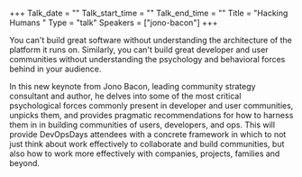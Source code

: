 +++
Talk_date = ""
Talk_start_time = ""
Talk_end_time = ""
Title = "Hacking Humans "
Type = "talk"
Speakers = ["jono-bacon"]
+++

You can't build great software without understanding the architecture of the platform it runs on. Similarly, you can't build great developer and user communities without understanding the psychology and behavioral forces behind in your audience.

In this new keynote from Jono Bacon, leading community strategy consultant and author, he delves into some of the most critical psychological forces commonly present in developer and user communities, unpicks them, and provides pragmatic recommendations for how to harness them in in building communities of users, developers, and ops. This will provide DevOpsDays attendees with a concrete framework in which to not just think about work effectively to collaborate and build communities, but also how to work more effectively with companies, projects, families and beyond.